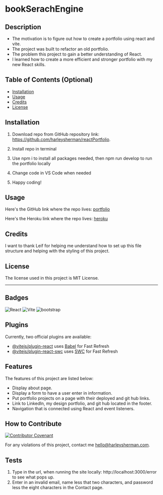 # bookSerachEngine

## Description

- The motivation is to figure out how to create a portfolio using react and vite.
- The project was built to refactor an old portfolio.
- The problem this project to gain a better understanding of React.
- I learned how to create a more efficient and stronger portfolio with my new React skills.

## Table of Contents (Optional)

- [Installation](#installation)
- [Usage](#usage)
- [Credits](#credits)
- [License](#license)

## Installation

1. Download repo from GitHub repository link:
https://github.com/harleysherman/reactPortfolio. 

2. Install repo in terminal

3. Use npm i to install all packages needed, then npm run develop to run the portfolio locally

4. Change code in VS Code when needed

5. Happy coding!

## Usage

Here's the GitHub link where the repo lives:
[portfolio](https://github.com/harleysherman/reactPortfolio)

Here's the Heroku link where the repo lives:
[heroku](https://github.com/harleysherman/noteTaker)

## Credits

I want to thank Leif for helping me understand how to set up this file structure and helping with the styling of this project.

## License

The license used in this project is MIT License.

---

## Badges

![React](https://img.shields.io/badge/React-javascript-blue)
![Vite](https://img.shields.io/badge/Vite-plugin-green)
![bootstrap](https://img.shields.io/badge/bootstrap-css-green)

## Plugins

Currently, two official plugins are available:

- [@vitejs/plugin-react](https://github.com/vitejs/vite-plugin-react/blob/main/packages/plugin-react/README.md) uses [Babel](https://babeljs.io/) for Fast Refresh
- [@vitejs/plugin-react-swc](https://github.com/vitejs/vite-plugin-react-swc) uses [SWC](https://swc.rs/) for Fast Refresh

## Features

The features of this project are listed below:
- Display about page.
- Display a form to have a user enter in information.
- Put portfolio projects on a page with their deployed and git hub links.
- Link to LinkedIn, my design portfolio, and git hub located in the footer.
- Navigation that is connected using React and event listeners.

## How to Contribute

[![Contributor Covenant](https://img.shields.io/badge/Contributor%20Covenant-2.1-4baaaa.svg)](code_of_conduct.md)

For any violations of this project, contact me hello@harleysherman.com.

## Tests

1. Type in the url, when running the site locally: http://localhost:3000/error to see what pops up.
2. Enter in an invalid email, name less that two characters, and password less the eight characters in the Contact page.